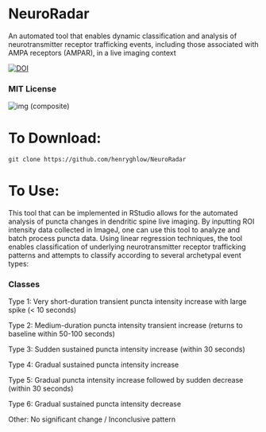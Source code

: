 # NeuroRadar
An automated tool that enables dynamic classification and analysis of neurotransmitter receptor trafficking events, including those associated with AMPA receptors (AMPAR), in a live imaging context

<a href="https://zenodo.org/badge/latestdoi/632710370"><img src="https://zenodo.org/badge/632710370.svg" alt="DOI"></a>

### MIT License

![img (composite)](https://user-images.githubusercontent.com/131828718/235338077-254c0684-7d7b-4d78-a8f0-6a2859c08926.png)

# To Download:
```
git clone https://github.com/henryghlow/NeuroRadar
```

# To Use:

This tool that can be implemented in RStudio allows for the automated analysis of puncta changes in dendritic spine live imaging. By inputting ROI intensity data collected in ImageJ, one can use this tool to analyze and batch process puncta data. Using linear regression techniques, the tool enables classification of underlying neurotransmitter receptor trafficking patterns and attempts to classify according to several archetypal event types:

### Classes
Type 1: Very short-duration transient puncta intensity increase with large spike (< 10 seconds)

Type 2: Medium-duration puncta intensity transient increase (returns to baseline within 50-100 seconds)

Type 3: Sudden sustained puncta intensity increase (within 30 seconds)

Type 4: Gradual sustained puncta intensity increase

Type 5: Gradual puncta intensity increase followed by sudden decrease (within 30 seconds)

Type 6: Gradual sustained puncta intensity decrease

Other: No significant change / Inconclusive pattern
